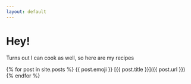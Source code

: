 ```yaml
---
layout: default
---
```


# Hey!

Turns out I can cook as well, so here are my recipes

{% for post in site.posts %}
{{ post.emoji }} [{{ post.title }}]({{ post.url }})
{% endfor %}
